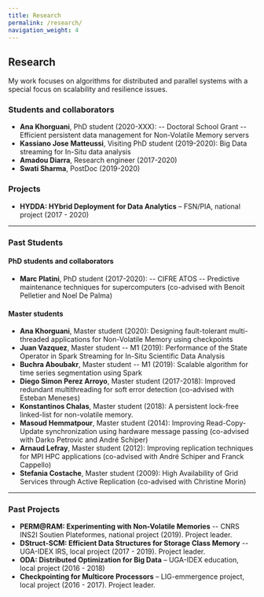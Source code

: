 ```yaml
---
title: Research
permalink: /research/
navigation_weight: 4
---
```


## Research

My work focuses on algorithms for distributed and parallel systems
with a special focus on scalability and resilience issues.

### Students and collaborators

- **Ana Khorguani**, PhD student (2020-XXX): -- Doctoral School Grant -- Efficient persistent data management for Non-Volatile Memory servers
- **Kassiano Jose Matteussi**, Visiting PhD student (2019-2020): Big Data streaming for In-Situ data analysis
- **Amadou Diarra**, Research engineer (2017-2020)
- **Swati Sharma**, PostDoc (2019-2020)

### Projects

- **HYDDA: HYbrid Deployment for Data Analytics** – FSN/PIA, national
  project (2017 - 2020)
  
-----
  
  
### Past Students


#### PhD students and collaborators

- **Marc Platini**, PhD student (2017-2020): -- CIFRE ATOS --
  Predictive maintenance techniques for supercomputers (co-advised
  with Benoit Pelletier and Noel De Palma)

#### Master students

- **Ana Khorguani**, Master student (2020): Designing fault-tolerant multi-threaded applications for Non-Volatile Memory using checkpoints
- **Juan Vazquez**, Master student -- M1 (2019): Performance of the State Operator in Spark Streaming for In-Situ Scientific Data Analysis
- **Buchra Aboubakr**, Master student -- M1 (2019): Scalable algorithm for time series segmentation using Spark
- **Diego Simon Perez Arroyo**, Master student (2017-2018): Improved
  redundant multithreading for soft error detection (co-advised with
  Esteban Meneses)
- **Konstantinos Chalas**, Master student (2018): A persistent
lock-free linked-list for non-volatile memory.
- **Masoud Hemmatpour**, Master student (2014): Improving
  Read-Copy-Update synchronization using hardware message passing
  (co-advised with Darko Petrovic and André Schiper)
- **Arnaud Lefray**, Master student (2012): Improving replication
  techniques for MPI HPC applications (co-advised with André Schiper
  and Franck Cappello)
- **Stefania Costache**, Master student (2009): High Availability of
  Grid Services through Active Replication (co-advised with Christine Morin)

-----


### Past Projects

- **PERM@RAM: Experimenting with Non-Volatile Memories** -- CNRS INS2I Soutien Plateformes, national project (2019). Project leader.
- **DStruct-SCM: Efficient Data Structures for Storage Class Memory**
-- UGA-IDEX IRS, local project (2017 - 2019). Project leader.
- **ODA: Distributed Optimization for Big Data** – UGA-IDEX education,
  local project (2016 - 2018)
- **Checkpointing for Multicore Processors**  – LIG-emmergence
  project, local project (2016 - 2017). Project leader.
